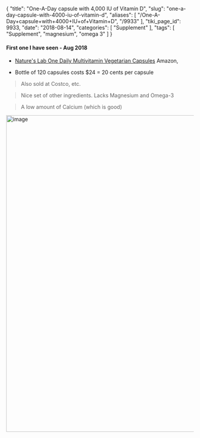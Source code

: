 {
    "title": "One-A-Day capsule with 4,000 IU of Vitamin D",
    "slug": "one-a-day-capsule-with-4000-iu-of-vitamin-d",
    "aliases": [
        "/One-A-Day+capsule+with+4000+IU+of+Vitamin+D",
        "/9933"
    ],
    "tiki_page_id": 9933,
    "date": "2018-08-14",
    "categories": [
        "Supplement"
    ],
    "tags": [
        "Supplement",
        "magnesium",
        "omega 3"
    ]
}


#### First one I have seen  - Aug 2018

* [Nature's Lab One Daily Multivitamin Vegetarian Capsules](https://www.amazon.com/Natures-Lab-Multivitamin-Vegetarian-Capsules/dp/B01A7RUYJ2/ref=sr_1_4_s_it?s=hpc&ie=UTF8&qid=1534284520&sr=1-4&keywords=natures%2Blab%2Bmultivitamin&th=1) Amazon, 

* Bottle of 120 capsules costs $24 =  20 cents per capsule

> Also sold at Costco, etc.

> Nice set of other ingredients. Lacks Magnesium and Omega-3

> A low amount of Calcium (which is good)

<img src="https://d1bk1kqxc0sym.cloudfront.net/attachments/jpeg/ingredients.jpg" alt="image" width="850">